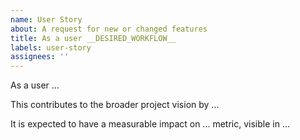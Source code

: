 ```yaml
---
name: User Story
about: A request for new or changed features
title: As a user __DESIRED_WORKFLOW__
labels: user-story
assignees: ''
---
```


<!--

  Due dates are comunicated by adding this ticket to a milestone and setting a date on that milestone.

-->

As a user ...

This contributes to the broader project vision by ...

It is expected to have a measurable impact on ... metric, visible in ...
